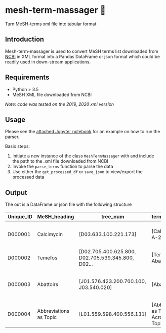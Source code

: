 # mesh-term-massager :massage:
Turn MeSH-terms xml file into tabular format 

Introduction
--
Mesh-term-massager is used to convert MeSH terms list downloaded from [NCBI](https://www.nlm.nih.gov/databases/download/mesh.html) in XML format into a Pandas DataFrame or json format which could be readily used in down-stream applications.

Requirements
--
- Python > 3.5
- MeSH XML file downloaded from NCBI

*Note: code was tested on the 2019, 2020 xml version*


Usage
--
Please see the [attached Jupyter notebook](https://github.com/AcademixBio/mesh-term-massager/blob/master/mesh-term-massager.ipynb) for an example on how to run the parser.

Basix steps:
1. Initiate a new instance of the class `MeshTermMassager` with and include the path to the .xml file downloaded from NCBI
2. Invoke the `parse_terms` function to parse the data
3. Use either the `get_processed_df` or `save_json` to view/export the processed data

Output
--

The out is a DataFrame or json file with the following structure

Unique_ID |	MeSH_heading |	tree_num | term_concepts | entry_terms
-------------|-----------|--------------|------------|------------------
D000001 |	Calcimycin	| [D03.633.100.221.173] |	[Calcimycin, A-23187]	| [A-23187, A23187, Antibiotic A23187]
D000002 |	Temefos	| [D02.705.400.625.800, D02.705.539.345.800, D02... |	[Temefos, Abate, Difos]	| [Temephos, Abate, Difos]
D000003 |	Abattoirs | 	[J01.576.423.200.700.100, J03.540.020] |	[Abattoirs]	| [Slaughter Houses, Slaughter House, Slaughterh...
D000004 |	Abbreviations as Topic |        [L01.559.598.400.556.131]	| [Abbreviations as Topic, Acronyms as Topic] |	[Acronyms as Topic]


